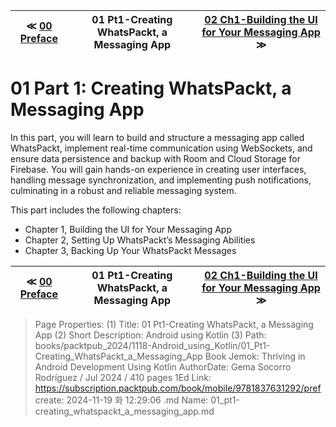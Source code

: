 
| ≪ [ 00 Preface ](/books/packtpub_2024/1118-Android_using_Kotlin/00_Preface) | 01 Pt1-Creating WhatsPackt, a Messaging App | [ 02 Ch1-Building the UI for Your Messaging App ](/books/packtpub_2024/1118-Android_using_Kotlin/02_Ch1-Building_the_UI_for_Your_Messaging_App) ≫ |
|:----:|:----:|:----:|

# 01 Part 1: Creating WhatsPackt, a Messaging App

In this part, you will learn to build and structure a messaging app called WhatsPackt, implement real-time communication using WebSockets, and ensure data persistence and backup with Room and Cloud Storage for Firebase. You will gain hands-on experience in creating user interfaces, handling message synchronization, and implementing push notifications, culminating in a robust and reliable messaging system.

This part includes the following chapters:

- Chapter 1, Building the UI for Your Messaging App
- Chapter 2, Setting Up WhatsPackt’s Messaging Abilities
- Chapter 3, Backing Up Your WhatsPackt Messages



| ≪ [ 00 Preface ](/books/packtpub_2024/1118-Android_using_Kotlin/00_Preface) | 01 Pt1-Creating WhatsPackt, a Messaging App | [ 02 Ch1-Building the UI for Your Messaging App ](/books/packtpub_2024/1118-Android_using_Kotlin/02_Ch1-Building_the_UI_for_Your_Messaging_App) ≫ |
|:----:|:----:|:----:|

> Page Properties:
> (1) Title: 01 Pt1-Creating WhatsPackt, a Messaging App
> (2) Short Description: Android using Kotlin
> (3) Path: books/packtpub_2024/1118-Android_using_Kotlin/01_Pt1-Creating_WhatsPackt_a_Messaging_App
> Book Jemok: Thriving in Android Development Using Kotlin
> AuthorDate: Gema Socorro Rodríguez / Jul 2024 / 410 pages 1Ed
> Link: https://subscription.packtpub.com/book/mobile/9781837631292/pref
> create: 2024-11-19 화 12:29:06
> .md Name: 01_pt1-creating_whatspackt_a_messaging_app.md

